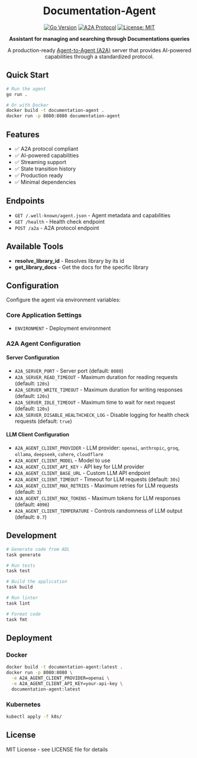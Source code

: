 <div align="center">

# Documentation-Agent
[![Go Version](https://img.shields.io/badge/Go-1.24+-00ADD8?style=flat&logo=go)](https://golang.org)
[![A2A Protocol](https://img.shields.io/badge/A2A-Protocol-blue?style=flat)](https://github.com/inference-gateway/adk)
[![License: MIT](https://img.shields.io/badge/License-MIT-yellow.svg)](https://opensource.org/licenses/MIT)

**Assistant for managing and searching through Documentations queries**

A production-ready [Agent-to-Agent (A2A)](https://github.com/inference-gateway/adk) server that provides AI-powered capabilities through a standardized protocol.

</div>

## Quick Start

```bash
# Run the agent
go run .

# Or with Docker
docker build -t documentation-agent .
docker run -p 8080:8080 documentation-agent
```

## Features

- ✅ A2A protocol compliant
- ✅ AI-powered capabilities
- ✅ Streaming support
- ✅ State transition history
- ✅ Production ready
- ✅ Minimal dependencies

## Endpoints

- `GET /.well-known/agent.json` - Agent metadata and capabilities
- `GET /health` - Health check endpoint
- `POST /a2a` - A2A protocol endpoint

## Available Tools
- **resolve_library_id** - Resolves library by its id
- **get_library_docs** - Get the docs for the specific library

## Configuration

Configure the agent via environment variables:

### Core Application Settings

- `ENVIRONMENT` - Deployment environment

### A2A Agent Configuration

#### Server Configuration

- `A2A_SERVER_PORT` - Server port (default: `8080`)
- `A2A_SERVER_READ_TIMEOUT` - Maximum duration for reading requests (default: `120s`)
- `A2A_SERVER_WRITE_TIMEOUT` - Maximum duration for writing responses (default: `120s`)
- `A2A_SERVER_IDLE_TIMEOUT` - Maximum time to wait for next request (default: `120s`)
- `A2A_SERVER_DISABLE_HEALTHCHECK_LOG` - Disable logging for health check requests (default: `true`)

#### LLM Client Configuration

- `A2A_AGENT_CLIENT_PROVIDER` - LLM provider: `openai`, `anthropic`, `groq`, `ollama`, `deepseek`, `cohere`, `cloudflare`
- `A2A_AGENT_CLIENT_MODEL` - Model to use
- `A2A_AGENT_CLIENT_API_KEY` - API key for LLM provider
- `A2A_AGENT_CLIENT_BASE_URL` - Custom LLM API endpoint
- `A2A_AGENT_CLIENT_TIMEOUT` - Timeout for LLM requests (default: `30s`)
- `A2A_AGENT_CLIENT_MAX_RETRIES` - Maximum retries for LLM requests (default: `3`)
- `A2A_AGENT_CLIENT_MAX_TOKENS` - Maximum tokens for LLM responses (default: `4096`)
- `A2A_AGENT_CLIENT_TEMPERATURE` - Controls randomness of LLM output (default: `0.7`)

## Development

```bash
# Generate code from ADL
task generate

# Run tests
task test

# Build the application
task build

# Run linter
task lint

# Format code
task fmt
```

## Deployment

### Docker

```bash
docker build -t documentation-agent:latest .
docker run -p 8080:8080 \
  -e A2A_AGENT_CLIENT_PROVIDER=openai \
  -e A2A_AGENT_CLIENT_API_KEY=your-api-key \
  documentation-agent:latest
```

### Kubernetes

```bash
kubectl apply -f k8s/
```

## License

MIT License - see LICENSE file for details
